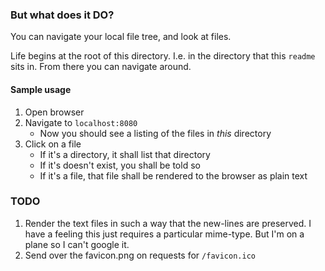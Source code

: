 ### But what does it DO?

You can navigate your local file tree, and look at files.

Life begins at the root of this directory. I.e. in the directory that this `readme` sits in.
From there you can navigate around.


#### Sample usage

1. Open browser
2. Navigate to `localhost:8080`
    * Now you should see a listing of the files in _this_ directory
3. Click on a file
    * If it's a directory, it shall list that directory
    * If it's doesn't exist, you shall be told so
    * If it's a file, that file shall be rendered to the browser as plain text


### TODO

1. Render the text files in such a way that the new-lines are preserved. I have a feeling this
   just requires a particular mime-type. But I'm on a plane so I can't google it.
2. Send over the favicon.png on requests for `/favicon.ico`
